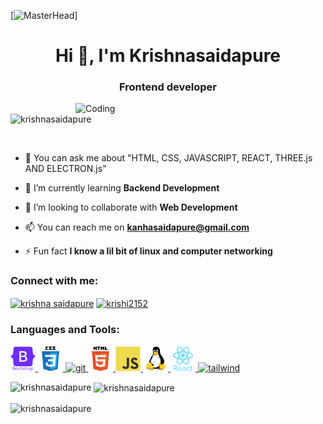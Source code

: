 [![MasterHead](https://cdn.prod.website-files.com/5e9aa66fd3886aa2b4ec01ca/656542eae3674ef944805d5d_make%20money%20hacking.webp)]
<h1 align="center">Hi 👋, I'm Krishnasaidapure</h1>
<h3 align="center">Frontend developer</h3>
<img align="right" alt="Coding" width="400" src="https://media1.tenor.com/m/AAmoI9l1JnkAAAAC/meme.gif">

<p align="left"> <img src="https://komarev.com/ghpvc/?username=krishnasaidapure&label=Profile%20views&color=0e75b6&style=flat" alt="krishnasaidapure" /> </p>

<p align="left"> <a href="https://twitter.com/" target="blank"><img src="https://img.shields.io/twitter/follow/?logo=twitter&style=for-the-badge" alt="" /></a> </p>

- 💬 You can ask me about "HTML, CSS, JAVASCRIPT, REACT, THREE.js AND ELECTRON.js"

- 🌱 I’m currently learning **Backend Development** 

- 👯 I’m looking to collaborate with **Web Development**

- 📫 You can reach me on **kanhasaidapure@gmail.com**

- ⚡ Fun fact **I know a lil bit of linux and computer networking**

<h3 align="left">Connect with me:</h3>
<p align="left">
<a href="https://linkedin.com/in/krishna saidapure" target="blank"><img align="center" src="https://raw.githubusercontent.com/rahuldkjain/github-profile-readme-generator/master/src/images/icons/Social/linked-in-alt.svg" alt="krishna saidapure" height="30" width="40" /></a>
<a href="https://discord.gg/krishi2152" target="blank"><img align="center" src="https://raw.githubusercontent.com/rahuldkjain/github-profile-readme-generator/master/src/images/icons/Social/discord.svg" alt="krishi2152" height="30" width="40" /></a>
</p>

<h3 align="left">Languages and Tools:</h3>
<p align="left"> <a href="https://getbootstrap.com" target="_blank" rel="noreferrer"> <img src="https://raw.githubusercontent.com/devicons/devicon/master/icons/bootstrap/bootstrap-plain-wordmark.svg" alt="bootstrap" width="40" height="40"/> </a> <a href="https://www.w3schools.com/css/" target="_blank" rel="noreferrer"> <img src="https://raw.githubusercontent.com/devicons/devicon/master/icons/css3/css3-original-wordmark.svg" alt="css3" width="40" height="40"/> </a> <a href="https://git-scm.com/" target="_blank" rel="noreferrer"> <img src="https://www.vectorlogo.zone/logos/git-scm/git-scm-icon.svg" alt="git" width="40" height="40"/> </a> <a href="https://www.w3.org/html/" target="_blank" rel="noreferrer"> <img src="https://raw.githubusercontent.com/devicons/devicon/master/icons/html5/html5-original-wordmark.svg" alt="html5" width="40" height="40"/> </a> <a href="https://developer.mozilla.org/en-US/docs/Web/JavaScript" target="_blank" rel="noreferrer"> <img src="https://raw.githubusercontent.com/devicons/devicon/master/icons/javascript/javascript-original.svg" alt="javascript" width="40" height="40"/> </a> <a href="https://www.linux.org/" target="_blank" rel="noreferrer"> <img src="https://raw.githubusercontent.com/devicons/devicon/master/icons/linux/linux-original.svg" alt="linux" width="40" height="40"/> </a> <a href="https://reactjs.org/" target="_blank" rel="noreferrer"> <img src="https://raw.githubusercontent.com/devicons/devicon/master/icons/react/react-original-wordmark.svg" alt="react" width="40" height="40"/> </a> <a href="https://tailwindcss.com/" target="_blank" rel="noreferrer"> <img src="https://www.vectorlogo.zone/logos/tailwindcss/tailwindcss-icon.svg" alt="tailwind" width="40" height="40"/> </a> </p>

<p><img align="left" src="https://github-readme-stats.vercel.app/api/top-langs?username=krishnasaidapure&show_icons=true&locale=en&layout=compact" alt="krishnasaidapure" /></p>

<p>&nbsp;<img align="center" src="https://github-readme-stats.vercel.app/api?username=krishnasaidapure&show_icons=true&locale=en" alt="krishnasaidapure" /></p>

<p><img align="center" src="https://github-readme-streak-stats.herokuapp.com/?user=krishnasaidapure&" alt="krishnasaidapure" /></p>
